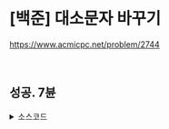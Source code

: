 # [백준] 대소문자 바꾸기

https://www.acmicpc.net/problem/2744

<br>

## 성공. 7뷴

<details><summary>소스코드</summary>

```java
import java.io.*;
import java.util.*;

public class Main {

    void solution() throws Exception {
        BufferedReader br = new BufferedReader(new InputStreamReader(System.in));

        StringBuilder sb = new StringBuilder();
        br.readLine().chars().forEach(ch -> {
            if ('a' <= ch && ch <= 'z') sb.append((char) (ch - 'a' + 'A'));
            else sb.append((char) (ch - 'A' + 'a'));
        });
        System.out.println(sb.toString());

        br.close();
    }

    public static void main(String[] args) throws Exception {
        new Main().solution();
    }
}
```

</details>